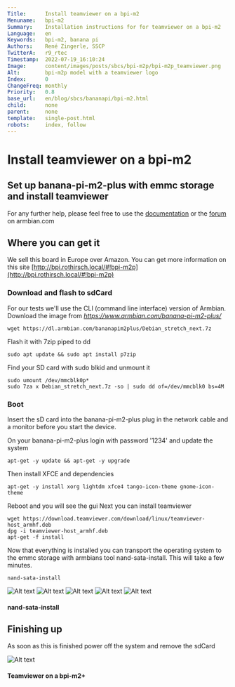 ```yaml
---
Title:      Install teamviewer on a bpi-m2
Menuname:   bpi-m2
Summary:    Installation instructions for for teamviewer on a bpi-m2
Language:   en
Keywords:   bpi-m2, banana pi
Authors:    René Zingerle, SSCP
TwitterA:   r9_rtec
Timestamp:  2022-07-19_16:10:24
Image:      content/images/posts/sbcs/bpi-m2p/bpi-m2p_teamviewer.png
Alt:        bpi-m2p model with a teamviewer logo
Index:      0
ChangeFreq: monthly
Priority:   0.8
base_url:   en/blog/sbcs/bananapi/bpi-m2.html
child:      none
parent:     none
template:   single-post.html
robots:     index, follow
---
```


# Install teamviewer on a bpi-m2

## Set up banana-pi-m2-plus with emmc storage and install teamviewer

For any further help, please feel free to use the [documentation](https://docs.armbian.com/) or the [forum](https://forum.armbian.com/) on armbian.com

## Where you can get it

We sell this board in Europe over Amazon. You can get more information on this site [http://bpi.rothirsch.local/#!bpi-m2p](http://bpi.rothirsch.local/#!bpi-m2p)

### Download and flash to sdCard

For our tests we'll use the CLI (command line interface) version of Armbian. Download the image from _https://www.armbian.com/banana-pi-m2-plus/_

    wget https://dl.armbian.com/bananapim2plus/Debian_stretch_next.7z

Flash it with 7zip piped to dd

    sudo apt update && sudo apt install p7zip

Find your SD card with sudo blkid and unmount it   

    sudo umount /dev/mmcblk0p*
    sudo 7za x Debian_stretch_next.7z -so | sudo dd of=/dev/mmcblk0 bs=4M

### Boot
Insert the sD card into the banana-pi-m2-plus plug in the network cable and a monitor before you start the device.

On your banana-pi-m2-plus login with password '1234' and update the system

    apt-get -y update && apt-get -y upgrade

Then install XFCE and dependencies

    apt-get -y install xorg lightdm xfce4 tango-icon-theme gnome-icon-theme

Reboot and you will see the gui
Next you can install teamviewer

    wget https://download.teamviewer.com/download/linux/teamviewer-host_armhf.deb
    dpg -i teamviewer-host_armhf.deb
    apt-get -f install

Now that everything is installed you can transport the operating system to the emmc storage with armbians tool nand-sata-install. This will take a few minutes.

    nand-sata-install


![Alt text](content/images/posts/sbcs/bpi-m2p/nand-to-sata_step1.png "a title")
![Alt text](content/images/posts/sbcs/bpi-m2p/nand-to-sata_step2.png "a title")
![Alt text](content/images/posts/sbcs/bpi-m2p/nand-to-sata_step3.png "a title")
![Alt text](content/images/posts/sbcs/bpi-m2p/nand-to-sata_step4.png "a title")
![Alt text](content/images/posts/sbcs/bpi-m2p/nand-to-sata_step5.png "a title")

#### nand-sata-install

## Finishing up

As soon as this is finished power off the system and remove the sdCard

![Alt text](content/images/posts/sbcs/bpi-m2p/Teamviewer_on_a_bpi-m2+.png "a title")

#### Teamviewer on a bpi-m2+
